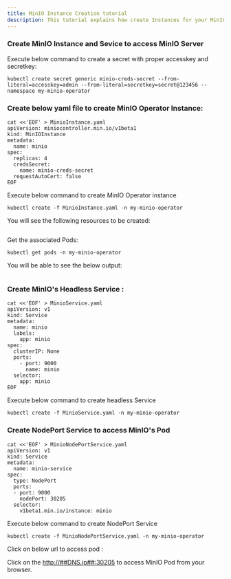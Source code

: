 ```yaml
---
title: MinIO Instance Creation tutorial
description: This tutorial explains how create Instances for your MinIO Operator.
---
```


### Create MinIO Instance and Sevice to access MinIO Server

Execute below command to create a secret with proper accesskey and secretkey:

```execute
kubectl create secret generic minio-creds-secret --from-literal=accesskey=admin --from-literal=secretkey=secret@123456 --namespace my-minio-operator
```


### Create below yaml file to create MinIO Operator Instance:

```execute
cat <<'EOF' > MinioInstance.yaml
apiVersion: miniocontroller.min.io/v1beta1
kind: MinIOInstance
metadata:
  name: minio
spec:
  replicas: 4
  credsSecret:
    name: minio-creds-secret
  requestAutoCert: false
EOF
```

Execute below command to create MinIO Operator instance

```execute
kubectl create -f MinioInstance.yaml -n my-minio-operator
```
You will see the following resources to be created:

```output

```

Get the associated Pods:

```execute
kubectl get pods -n my-minio-operator
```

You will be able to see the below output:

```output

```

### Create MinIO's Headless Service :

```execute
cat <<'EOF' > MinioService.yaml
apiVersion: v1
kind: Service
metadata:
  name: minio
  labels:
    app: minio
spec:
  clusterIP: None
  ports:
    - port: 9000
      name: minio
  selector:
    app: minio
EOF
```

Execute below command to create headless Service

```execute
kubectl create -f MinioService.yaml -n my-minio-operator
```

### Create NodePort Service to access MinIO's Pod 

```execute
cat <<'EOF' > MinioNodePortService.yaml
apiVersion: v1
kind: Service
metadata:
  name: minio-service
spec:
  type: NodePort
  ports:
  - port: 9000
    nodePort: 30205
  selector:
    v1beta1.min.io/instance: minio
```

Execute below command to create NodePort Service

```execute
kubectl create -f MinioNodePortService.yaml -n my-minio-operator
```


Click on below url to access pod :

Click on the <a href="http://##DNS.ip##:30205" target="_blank">http://##DNS.ip##:30205</a> to access MinIO Pod from your browser.


